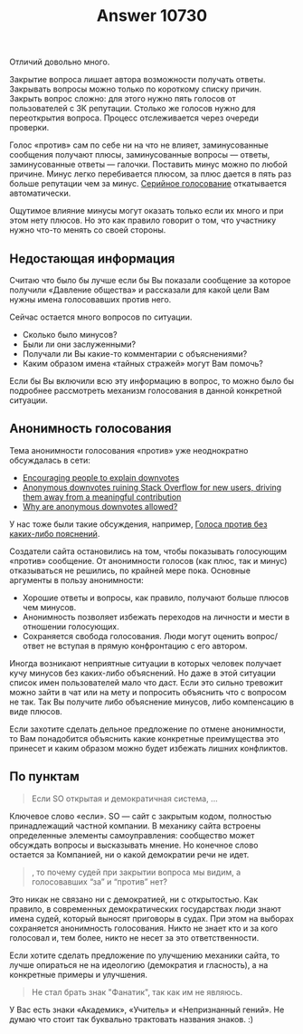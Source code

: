 ﻿---
title: "Answer 10730"
se.owner.user_id: 178556
se.owner.display_name: "default locale"
se.owner.link: "https://ru.meta.stackoverflow.com/users/178556/default-locale"
se.answer_id: 10730
se.question_id: 10728
se.post_type: answer
se.is_accepted: True
---
<p>Отличий довольно много.</p>
<p>Закрытие вопроса лишает автора возможности получать ответы. Закрывать вопросы можно только по короткому списку причин. Закрыть вопрос сложно: для этого нужно пять голосов от пользователей с 3К репутации. Столько же голосов нужно для переоткрытия вопроса. Процесс отслеживается через очереди проверки.</p>
<p>Голос «против» сам по себе ни на что не влияет, заминусованные сообщения получают плюсы, заминусованные вопросы — ответы, заминусованные ответы — галочки. Поставить минус можно по любой причине. Минус легко перебивается плюсом, за плюс дается в пять раз больше репутации чем за минус. <a href="https://ru.meta.stackoverflow.com/questions/4006/%D0%A7%D1%82%D0%BE-%D1%82%D0%B0%D0%BA%D0%BE%D0%B5-%D1%84%D0%B8%D0%BA%D1%82%D0%B8%D0%B2%D0%BD%D0%BE%D0%B5-%D0%B3%D0%BE%D0%BB%D0%BE%D1%81%D0%BE%D0%B2%D0%B0%D0%BD%D0%B8%D0%B5-%D0%B8-%D0%BA%D0%B0%D0%BA-%D0%BE%D0%BD%D0%BE-%D0%BC%D0%BE%D0%B6%D0%B5%D1%82-%D0%BF%D0%BE%D0%B2%D0%BB%D0%B8%D1%8F%D1%82%D1%8C-%D0%BD%D0%B0-%D0%BC%D0%B5%D0%BD%D1%8F">Серийное голосование</a> откатывается автоматически.</p>
<p>Ощутимое влияние минусы могут оказать только если их много и при этом нету плюсов. Но это как правило говорит о том, что участнику нужно что-то менять со своей стороны.</p>
<h2>Недостающая информация</h2>
<p>Считаю что было бы лучше если бы Вы показали сообщение за которое получили «Давление общества» и рассказали для какой цели Вам нужны имена голосовавших против него.</p>
<p>Сейчас остается много вопросов по ситуации.</p>
<ul>
<li>Сколько было минусов?</li>
<li>Были ли они заслуженными?</li>
<li>Получали ли Вы какие-то комментарии с объяснениями?</li>
<li>Каким образом имена «тайных стражей» могут Вам помочь?</li>
</ul>
<p>Если бы Вы включили всю эту информацию в вопрос, то можно было бы подробнее рассмотреть механизм голосования в данной конкретной ситуации.</p>
<h2>Анонимность голосования</h2>
<p>Тема анонимности голосования «против» уже неоднократно обсуждалась в сети:</p>
<ul>
<li><a href="https://meta.stackexchange.com/questions/135/encouraging-people-to-explain-downvotes">Encouraging people to explain downvotes</a></li>
<li><a href="https://meta.stackexchange.com/questions/198962/anonymous-downvotes-ruining-stack-overflow-for-new-users-driving-them-away-from/198968">Anonymous downvotes ruining Stack Overflow for new users, driving them away from a meaningful contribution</a></li>
<li><a href="https://unix.meta.stackexchange.com/questions/5584/why-are-anonymous-downvotes-allowed">Why are anonymous downvotes allowed?</a></li>
</ul>
<p>У нас тоже были такие обсуждения, например, <a href="https://ru.meta.stackoverflow.com/questions/277/%D0%93%D0%BE%D0%BB%D0%BE%D1%81%D0%B0-%D0%BF%D1%80%D0%BE%D1%82%D0%B8%D0%B2-%D0%B1%D0%B5%D0%B7-%D0%BA%D0%B0%D0%BA%D0%B8%D1%85-%D0%BB%D0%B8%D0%B1%D0%BE-%D0%BF%D0%BE%D1%8F%D1%81%D0%BD%D0%B5%D0%BD%D0%B8%D0%B9">Голоса против без каких-либо пояснений</a>.</p>
<p>Создатели сайта остановились на том, чтобы показывать голосующим «против» сообщение. От анонимности голосов (как плюс, так и минус) отказываться не решились, по крайней мере пока. Основные аргументы в пользу анонимности:</p>
<ul>
<li>Хорошие ответы и вопросы, как правило, получают больше плюсов чем минусов.</li>
<li>Анонимность позволяет избежать переходов на личности и мести в отношении голосующих.</li>
<li>Сохраняется свобода голосования. Люди могут оценить вопрос/ответ не вступая в прямую конфронтацию с его автором.</li>
</ul>
<p>Иногда возникают неприятные ситуации в которых человек получает кучу минусов без каких-либо объяснений. Но даже в этой ситуации список имен пользователей мало что даст. Если это сильно тревожит можно зайти в чат или на мету и попросить объяснить что с вопросом не так. Так Вы получите либо объяснение минусов, либо компенсацию в виде плюсов.</p>
<p>Если захотите сделать дельное предложение по отмене анонимности, то Вам понадобится объяснить какие конкретные преимущества это принесет и каким образом можно будет избежать лишних конфликтов.</p>
<h2>По пунктам</h2>
<blockquote>
<p>Если SO открытая и демократичная система, ...</p>
</blockquote>
<p>Ключевое слово «если». SO — сайт с закрытым кодом, полностью принадлежащий частной компании. В механику сайта встроены определенные элементы самоуправления: сообщество может обсуждать вопросы и высказывать мнение. Но конечное слово остается за Компанией, ни о какой демократии речи не идет.</p>
<blockquote>
<p>, то почему судей при закрытии вопроса мы видим, а голосовавших “за” и “против” нет?</p>
</blockquote>
<p>Это никак не связано ни с демократией, ни с открытостью. Как правило, в современных демократических государствах люди знают имена судей, который выносят приговоры в судах. При этом на выборах сохраняется анонимность голосования. Никто не знает кто и за кого голосовал и, тем более, никто не несет за это ответственности.</p>
<p>Если хотите сделать предложение по улучшению механики сайта, то лучше опираться не на идеологию (демократия и гласность), а на конкретные примеры и улучшения.</p>
<blockquote>
<p>Не стал брать знак &quot;Фанатик&quot;, так как им не являюсь.</p>
</blockquote>
<p>У Вас есть знаки «Академик», «Учитель» и «Непризнанный гений». Не думаю что стоит так буквально трактовать названия знаков. :)</p>
